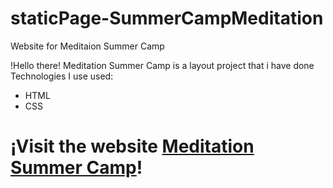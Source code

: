 # staticPage-SummerCampMeditation

Website for Meditaion Summer Camp

!Hello there! Meditation Summer Camp is a layout project that i have done
Technologies I use used:

- HTML
- CSS

# ¡Visit the website [Meditation Summer Camp](https://jorgearguellles.github.io/staticPage-SummerCampMeditation)!
